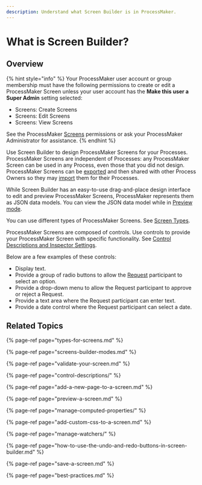 ```yaml
---
description: Understand what Screen Builder is in ProcessMaker.
---
```


# What is Screen Builder?

## Overview

{% hint style="info" %}
Your ProcessMaker user account or group membership must have the following permissions to create or edit a ProcessMaker Screen unless your user account has the **Make this user a Super Admin** setting selected:

* Screens: Create Screens
* Screens: Edit Screens
* Screens: View Screens

See the ProcessMaker [Screens](../../../processmaker-administration/permission-descriptions-for-users-and-groups.md#screens) permissions or ask your ProcessMaker Administrator for assistance.
{% endhint %}

Use Screen Builder to design ProcessMaker Screens for your Processes. ProcessMaker Screens are independent of Processes: any ProcessMaker Screen can be used in any Process, even those that you did not design. ProcessMaker Screens can be [exported](../manage-forms/export-a-screen.md) and then shared with other Process Owners so they may [import](../manage-forms/import-a-screen.md) them for their Processes.

While Screen Builder has an easy-to-use drag-and-place design interface to edit and preview ProcessMaker Screens, ProcessMaker represents them as JSON data models. You can view the JSON data model while in [Preview mode](preview-a-screen.md).

You can use different types of ProcessMaker Screens. See [Screen Types](types-for-screens.md).

ProcessMaker Screens are composed of controls. Use controls to provide your ProcessMaker Screen with specific functionality. See [Control Descriptions and Inspector Settings](control-descriptions/).

Below are a few examples of these controls:

* Display text.
* Provide a group of radio buttons to allow the [Request](../../../using-processmaker/requests/what-is-a-request.md) participant to select an option.
* Provide a drop-down menu to allow the Request participant to approve or reject a Request.
* Provide a text area where the Request participant can enter text.
* Provide a date control where the Request participant can select a date.

## Related Topics

{% page-ref page="types-for-screens.md" %}

{% page-ref page="screens-builder-modes.md" %}

{% page-ref page="validate-your-screen.md" %}

{% page-ref page="control-descriptions/" %}

{% page-ref page="add-a-new-page-to-a-screen.md" %}

{% page-ref page="preview-a-screen.md" %}

{% page-ref page="manage-computed-properties/" %}

{% page-ref page="add-custom-css-to-a-screen.md" %}

{% page-ref page="manage-watchers/" %}

{% page-ref page="how-to-use-the-undo-and-redo-buttons-in-screen-builder.md" %}

{% page-ref page="save-a-screen.md" %}

{% page-ref page="best-practices.md" %}

